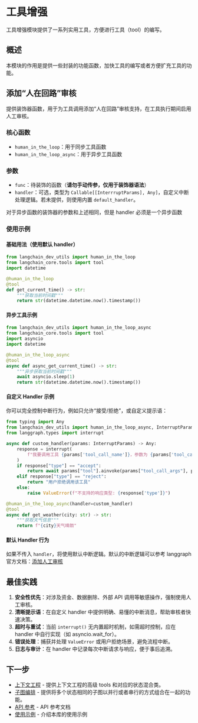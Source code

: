 # 工具增强

工具增强模块提供了一系列实用工具，方便进行工具（tool）的编写。

## 概述

本模块的作用是提供一些封装的功能函数，加快工具的编写或者方便扩充工具的功能。

## 添加“人在回路”审核

提供装饰器函数，用于为工具调用添加“人在回路”审核支持，在工具执行期间启用人工审核。

### 核心函数

- `human_in_the_loop`：用于同步工具函数
- `human_in_the_loop_async`：用于异步工具函数

### 参数

- `func`：待装饰的函数（**请勿手动传参，仅用于装饰器语法**）
- `handler`：可选，类型为 `Callable[[InterrruptParams], Any]`，自定义中断处理逻辑。若未提供，则使用内置 `default_handler`。

对于异步函数的装饰器的参数和上述相同，但是 handler 必须是一个异步函数

### 使用示例

#### 基础用法（使用默认 handler）

```python
from langchain_dev_utils import human_in_the_loop
from langchain_core.tools import tool
import datetime

@human_in_the_loop
@tool
def get_current_time() -> str:
    """获取当前时间戳"""
    return str(datetime.datetime.now().timestamp())
```

#### 异步工具示例

```python
from langchain_dev_utils import human_in_the_loop_async
from langchain_core.tools import tool
import asyncio
import datetime

@human_in_the_loop_async
@tool
async def async_get_current_time() -> str:
    """异步获取当前时间戳"""
    await asyncio.sleep(1)
    return str(datetime.datetime.now().timestamp())
```

#### 自定义 Handler 示例

你可以完全控制中断行为，例如只允许“接受/拒绝”，或自定义提示语：

```python
from typing import Any
from langchain_dev_utils import human_in_the_loop_async, InterruptParams
from langgraph.types import interrupt

async def custom_handler(params: InterruptParams) -> Any:
    response = interrupt(
        f"我要调用工具 {params['tool_call_name']}，参数为 {params['tool_call_args']}，请确认是否调用"
    )
    if response["type"] == "accept":
        return await params["tool"].ainvoke(params["tool_call_args"], params["config"])
    elif response["type"] == "reject":
        return "用户拒绝调用该工具"
    else:
        raise ValueError(f"不支持的响应类型: {response['type']}")

@human_in_the_loop_async(handler=custom_handler)
@tool
async def get_weather(city: str) -> str:
    """获取天气信息"""
    return f"{city}天气晴朗"
```

#### 默认 Handler 行为

如果不传入 `handler`，将使用默认中断逻辑。默认的中断逻辑可以参考 langgraph 官方文档：[添加人工审核](https://docs.langchain.com/oss/python/langgraph/add-human-in-the-loop)

## 最佳实践

1. **安全性优先**：对涉及资金、数据删除、外部 API 调用等敏感操作，强制使用人工审核。
2. **清晰提示语**：在自定义 handler 中提供明确、易懂的中断消息，帮助审核者快速决策。
3. **超时与重试**：当前 `interrupt()` 无内置超时机制，如需超时控制，应在 handler 中自行实现（如 asyncio.wait_for）。
4. **错误处理**：捕获并处理 `ValueError` 或用户拒绝场景，避免流程中断。
5. **日志与审计**：在 handler 中记录每次中断请求与响应，便于事后追溯。

## 下一步

- [上下文工程](./context-engineering.md) - 提供上下文工程的高级 tools 和对应的状态混合类。
- [子图编排](./graph_pipeline.md) - 提供将多个状态相同的子图以并行或者串行的方式组合在一起的功能。
- [API 参考](./api-reference.md) - API 参考文档
- [使用示例](./example.md) - 介绍本库的使用示例
